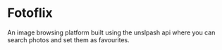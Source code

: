 # Fotoflix
An image browsing platform built using the unslpash api where you can search photos and set them as favourites.
